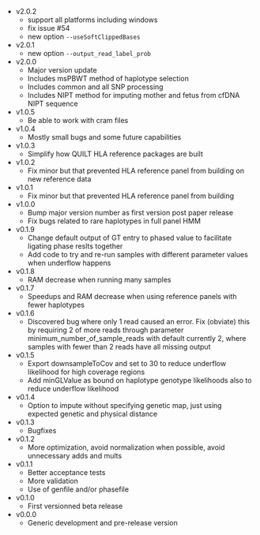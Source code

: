 * v2.0.2
    * support all platforms including windows
    * fix issue #54
    * new option `--useSoftClippedBases`
* v2.0.1
    * new option `--output_read_label_prob`
* v2.0.0
	* Major version update
	* Includes msPBWT method of haplotype selection
	* Includes common and all SNP processing
	* Includes NIPT method for imputing mother and fetus from cfDNA NIPT sequence
* v1.0.5
	* Be able to work with cram files
* v1.0.4
	* Mostly small bugs and some future capabilities
* v1.0.3
	* Simplify how QUILT HLA reference packages are built
* v1.0.2
	* Fix minor but that prevented HLA reference panel from building on new reference data
* v1.0.1
	* Fix minor but that prevented HLA reference panel from building
* v1.0.0
	* Bump major version number as first version post paper release
	* Fix bugs related to rare haplotypes in full panel HMM
* v0.1.9
	* Change default output of GT entry to phased value to facilitate ligating phase reslts together
	* Add code to try and re-run samples with different parameter values when underflow happens
* v0.1.8
	* RAM decrease when running many samples
* v0.1.7
	* Speedups and RAM decrease when using reference panels with fewer haplotypes
* v0.1.6
	* Discovered bug where only 1 read caused an error. Fix (obviate) this by requiring 2 of more reads through parameter minimum_number_of_sample_reads with default currently 2, where samples with fewer than 2 reads have all missing output
* v0.1.5
	* Export downsampleToCov and set to 30 to reduce underflow likelihood for high coverage regions
	* Add minGLValue as bound on haplotype genotype likelihoods also to reduce underflow likelihood
* v0.1.4
	* Option to impute without specifying genetic map, just using expected genetic and physical distance
* v0.1.3
	* Bugfixes
* v0.1.2
	* More optimization, avoid normalization when possible, avoid unnecessary adds and mults
* v0.1.1
	* Better acceptance tests
	* More validation
	* Use of genfile and/or phasefile
* v0.1.0
	* First versionned beta release
* v0.0.0
	* Generic development and pre-release version
